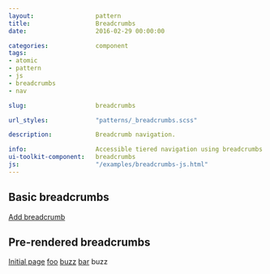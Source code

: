 ```yaml
---
layout:                 pattern
title:                  Breadcrumbs
date:                   2016-02-29 00:00:00

categories:             component
tags:
- atomic
- pattern
- js
- breadcrumbs
- nav

slug:                   breadcrumbs

url_styles:             "patterns/_breadcrumbs.scss"

description:            Breadcrumb navigation.

info:                   Accessible tiered navigation using breadcrumbs.
ui-toolkit-component:   breadcrumbs
js:                     "/examples/breadcrumbs-js.html"
---
```

<div class="breadcrumbs-basic example-set">
  <h2>Basic breadcrumbs</h2>
  <div class="has-breadcrumbs hd-3"></div>
  <a class="add-breadcrumb" href="">Add breadcrumb</a>
</div>

<div class="breadcrumbs-prerendered example-set">
  <h2>Pre-rendered breadcrumbs</h2>
  <div class="has-breadcrumbs hd-3">
    <nav class="breadcrumbs list-inline" aria-label="Example of pre-rendered breadcrumbs navigation">
      <span class="nav-item">
          <a href="/components/breadcrumbs/">Initial page</a>
          <span class="fa fa-angle-right" aria-hidden="true"></span>
      </span>
      <span class="nav-item">
          <a href="/components/breadcrumbs/foo">foo</a>
          <span class="fa fa-angle-right" aria-hidden="true"></span>
      </span>
      <span class="nav-item">
          <a href="/components/breadcrumbs/foo/buzz">buzz</a>
          <span class="fa fa-angle-right" aria-hidden="true"></span>
      </span>
      <span class="nav-item">
          <a href="/components/breadcrumbs/foo/buzz/bar">bar</a>
          <span class="fa fa-angle-right" aria-hidden="true"></span>
      </span>
      <span class="nav-item">buzz</span>
    </nav>
  </div>
</div>
